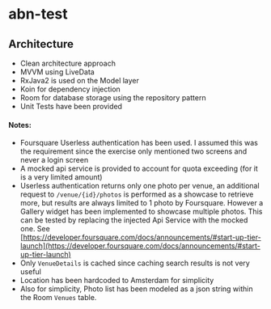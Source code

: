 # abn-test

##  Architecture
- Clean architecture approach
- MVVM using LiveData
- RxJava2 is used on the Model layer
- Koin for dependency injection
- Room for database storage using the repository pattern
- Unit Tests have been provided

#### Notes:
- Foursquare Userless authentication has been used. I assumed this was the requirement since the exercise only mentioned two screens and never a login screen
- A mocked api service is provided to account for quota exceeding (for it is a very limited amount)
- Userless authentication returns only one photo per venue, an additional request to `/venue/{id}/photos` is performed as a showcase to retrieve more, but results are always limited to 1 photo by Foursquare. However a Gallery widget has been implemented to showcase multiple photos. This can be tested by replacing the injected Api Service with the mocked one.
See [https://developer.foursquare.com/docs/announcements/#start-up-tier-launch](https://developer.foursquare.com/docs/announcements/#start-up-tier-launch)
- Only `VenueDetails` is cached since caching search results is not very useful
- Location has been hardcoded to Amsterdam for simplicity
- Also for simplicity, Photo list has been modeled as a json string within the Room `Venues` table.
